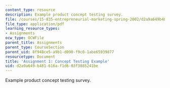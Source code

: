```yaml
---
content_type: resource
description: Example product concept testing survey.
file: /courses/15-835-entrepreneurial-marketing-spring-2002/d2a9a649b481616af1d603f3085241be_pdaconcepttest.pdf
file_type: application/pdf
learning_resource_types:
- Assignments
ocw_type: OCWFile
parent_title: Assignments
parent_type: CourseSection
parent_uid: 8f948ce5-a9b1-d090-f9c0-1abe65939877
resourcetype: Document
title: 'Assignment 1: Concept Testing Example'
uid: d2a9a649-b481-616a-f1d6-03f3085241be
---
```

Example product concept testing survey.

